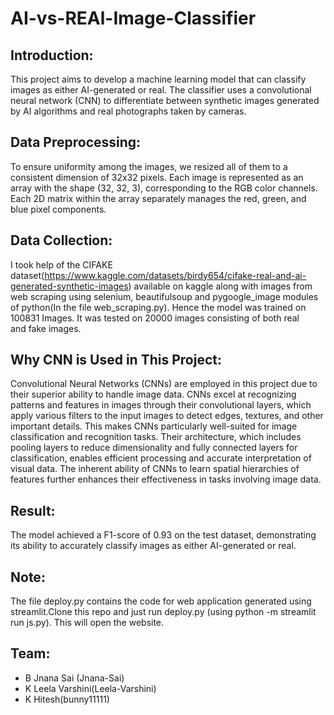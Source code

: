 # AI-vs-REAl-Image-Classifier

## Introduction:
This project aims to develop a machine learning model that can classify images as either AI-generated or real. The classifier uses a convolutional neural network (CNN) to differentiate between synthetic images generated by AI algorithms and real photographs taken by cameras.

## Data Preprocessing:
To ensure uniformity among the images, we resized all of them to a consistent dimension of 32x32 pixels. Each image is represented as an array with the shape (32, 32, 3), corresponding to the RGB color channels.
 Each 2D matrix within the array separately manages the red, green, and blue pixel components.

## Data Collection:
I took help of the CIFAKE dataset(https://www.kaggle.com/datasets/birdy654/cifake-real-and-ai-generated-synthetic-images) available on kaggle along with images from web scraping using selenium, beautifulsoup and pygoogle_image modules of python(In the file web_scraping.py). 
Hence the model was trained on 100831 Images. It was tested on 20000 images consisting of both real and fake images.

## Why CNN is Used in This Project:
Convolutional Neural Networks (CNNs) are employed in this project due to their superior ability to handle image data. CNNs excel at recognizing patterns and features in images through their convolutional layers, which apply various filters to the input images to detect edges, textures, and other important details. This makes CNNs particularly well-suited for image classification and recognition tasks. Their architecture, which includes pooling layers to reduce dimensionality and fully connected layers for classification, enables efficient processing and accurate interpretation of visual data. The inherent ability of CNNs to learn spatial hierarchies of features further enhances their effectiveness in tasks involving image data.

## Result:
The model achieved a F1-score of 0.93 on the test dataset, demonstrating its ability to accurately classify images as either AI-generated or real.

## Note:
The file deploy.py contains the code for web application generated using streamlit.Clone this repo and just run deploy.py (using python -m streamlit run js.py). This will open the website.

## Team:
 - B Jnana Sai (Jnana-Sai)
 - K Leela Varshini(Leela-Varshini)
 - K Hitesh(bunny11111)
